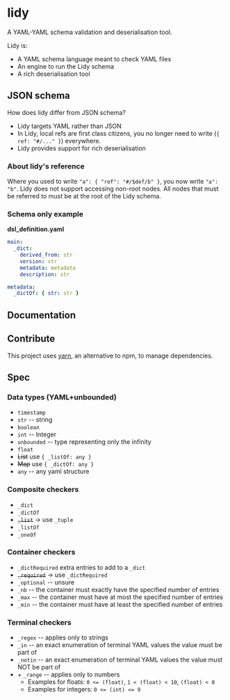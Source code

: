 # lidy

A YAML-YAML schema validation and deserialisation tool.

Lidy is:

- A YAML schema language meant to check YAML files
- An engine to run the Lidy schema
- A rich deserialisation tool

## JSON schema

How does lidy differ from JSON schema?

- Lidy targets YAML rather than JSON
- In Lidy, local refs are first class citizens, you no longer need to write (`{ ref: "#/..." }`) everywhere.
- Lidy provides support for rich deserialisation

### About lidy's reference

Where you used to write `"a": { "ref": "#/$def/b" }`, you now write `"a": "b"`. Lidy does not support accessing non-root nodes. All nodes that must be referred to must be at the root of the Lidy schema.

### Schema only example

**dsl_definition.yaml**

```yaml
main:
  _dict:
    derived_from: str
    version: str
    metadata: metadata
    description: str

metadata:
  _dictOf: { str: str }
```

## Documentation

## Contribute

This project uses [yarn](https://classic.yarnpkg.com/en/docs/install/), an alternative to npm, to manage dependencies.

## Spec

### Data types (YAML+unbounded)

- `timestamp`
- `str` -- string
- `boolean`
- `int` -- Integer
- `unbounded` -- type representing only the infinity
- `float`
- ~~List~~ use `{ _listOf: any }`
- ~~Map~~ use `{ _dictOf: any }`
- `any` -- any yaml structure

### Composite checkers

- `_dict`
- `_dictOf`
- ~~`_list`~~ -> use `_tuple`
- `_listOf`
- `_oneOf`

### Container checkers

- `_dictRequired` extra entries to add to a `_dict`
- ~~`_required`~~ -> use `_dictRequired`
- `_optional` -- unsure
- `_nb` -- the container must exactly have the specified number of entries
- `_max` -- the container must have at most the specified number of entries
- `_min` -- the container must have at least the specified number of entries

### Terminal checkers

- `_regex` -- applies only to strings
- `_in` -- an exact enumeration of terminal YAML values the value must be part of
- `_notin` -- an exact enumeration of terminal YAML values the value must NOT be part of
- \+ `_range` -- applies only to numbers
  - Examples for floats: `0 <= (float)`, `1 < (float) < 10`, `(float) < 0`
  - Examples for integers: `0 <= (int) <= 9`
